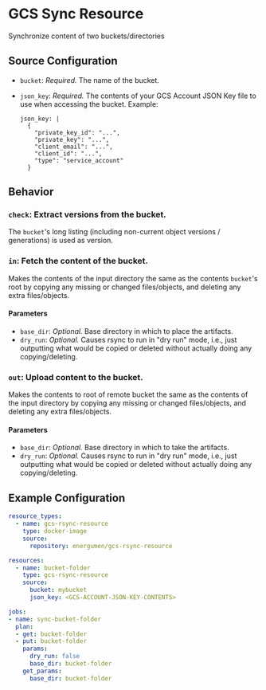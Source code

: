 # GCS Sync Resource

Synchronize content of two buckets/directories

## Source Configuration

* `bucket`: *Required.* The name of the bucket.

* `json_key`: *Required.* The contents of your GCS Account JSON Key file to use when accessing the bucket. Example:
  ```
  json_key: |
    {
      "private_key_id": "...",
      "private_key": "...",
      "client_email": "...",
      "client_id": "...",
      "type": "service_account"
    }
  ```

## Behavior

### `check`: Extract versions from the bucket.

The `bucket`'s long listing (including non-current object versions / generations) is used as version.

### `in`: Fetch the content of the bucket.

Makes the contents of the input directory the same as the contents `bucket`'s root by copying any missing or changed files/objects, and deleting any extra files/objects.

#### Parameters

* `base_dir`: *Optional.* Base directory in which to place the artifacts.
* `dry_run`: *Optional.* Causes rsync to run in "dry run" mode, i.e., just outputting what would be copied or deleted without actually doing any copying/deleting.

### `out`: Upload content to the bucket.

Makes the contents to root of remote bucket the same as the contents of the input directory by copying any missing or changed files/objects, and deleting any extra files/objects.

#### Parameters

* `base_dir`: *Optional.* Base directory in which to take the artifacts.
* `dry_run`: *Optional.* Causes rsync to run in "dry run" mode, i.e., just outputting what would be copied or deleted without actually doing any copying/deleting.

## Example Configuration

```yaml
resource_types:
  - name: gcs-rsync-resource
    type: docker-image
    source:
      repository: energumen/gcs-rsync-resource

resources:
  - name: bucket-folder
    type: gcs-rsync-resource
    source:
      bucket: mybucket
      json_key: <GCS-ACCOUNT-JSON-KEY-CONTENTS>

jobs:
- name: sync-bucket-folder
  plan:
  - get: bucket-folder
  - put: bucket-folder
    params:
      dry_run: false
      base_dir: bucket-folder
    get_params:
      base_dir: bucket-folder
```
